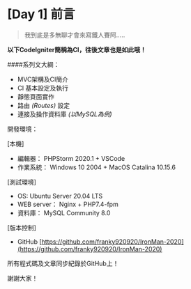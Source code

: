 # [Day 1] 前言  

>我到底是多無聊才會來寫鐵人賽阿.....

**以下CodeIgniter簡稱為CI，往後文章也是如此哦！**

####系列文大綱：
* MVC架構及CI簡介
* CI 基本設定及執行
* 靜態頁面實作
* 路由 _(Routes)_ 設定
* 連接及操作資料庫 _(以MySQL為例)_

開發環境：

[本機] 
- 編輯器： PHPStorm 2020.1 + VSCode
- 作業系統： Windows 10 2004 + MacOS Catalina 10.15.6

[測試環境]
- OS: Ubuntu Server 20.04 LTS 
- WEB server： Nginx + PHP7.4-fpm
- 資料庫： MySQL Community 8.0

[版本控制]
- GitHub [https://github.com/franky920920/IronMan-2020](https://github.com/franky920920/IronMan-2020)

所有程式碼及文章同步紀錄於GitHub上！

謝謝大家！